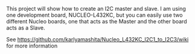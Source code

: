 This project will show how to create an I2C master and slave. I am using one development board, NUCLEO-L432KC, but you can easily use two different Nucleo boards, one that acts as the Master and the other board acts as a Slave.

See https://github.com/karlyamashita/Nucleo_L432KC_I2C1_to_I2C3/wiki for more information
